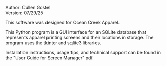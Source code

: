 Author:  Cullen Gostel  
Version: 07/29/25

This software was designed for Ocean Creek Apparel.

This Python program is a GUI interface for an SQLite database that represents apparel printing screens and their locations in storage. The program uses the tkinter and sqlite3 libraries.

Installation instructions, usage tips, and technical support can be found in the "User Guide for Screen Manager" pdf.
